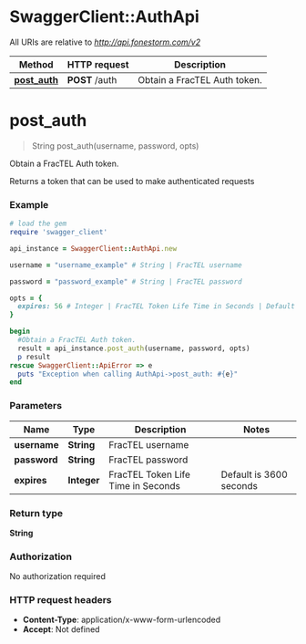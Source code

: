 # SwaggerClient::AuthApi

All URIs are relative to *http://api.fonestorm.com/v2*

Method | HTTP request | Description
------------- | ------------- | -------------
[**post_auth**](AuthApi.md#post_auth) | **POST** /auth | Obtain a FracTEL Auth token.


# **post_auth**
> String post_auth(username, password, opts)

Obtain a FracTEL Auth token.

Returns a token that can be used to make authenticated requests

### Example
```ruby
# load the gem
require 'swagger_client'

api_instance = SwaggerClient::AuthApi.new

username = "username_example" # String | FracTEL username

password = "password_example" # String | FracTEL password

opts = { 
  expires: 56 # Integer | FracTEL Token Life Time in Seconds | Default is 3600 seconds | Maximum is 24 hours
}

begin
  #Obtain a FracTEL Auth token.
  result = api_instance.post_auth(username, password, opts)
  p result
rescue SwaggerClient::ApiError => e
  puts "Exception when calling AuthApi->post_auth: #{e}"
end
```

### Parameters

Name | Type | Description  | Notes
------------- | ------------- | ------------- | -------------
 **username** | **String**| FracTEL username | 
 **password** | **String**| FracTEL password | 
 **expires** | **Integer**| FracTEL Token Life Time in Seconds | Default is 3600 seconds | Maximum is 24 hours | [optional] 

### Return type

**String**

### Authorization

No authorization required

### HTTP request headers

 - **Content-Type**: application/x-www-form-urlencoded
 - **Accept**: Not defined



